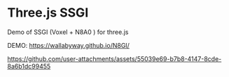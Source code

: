 # Three.js SSGI

Demo of SSGI (Voxel + N8A0 ) for three.js

DEMO: https://wallabyway.github.io/N8GI/


https://github.com/user-attachments/assets/55039e69-b7b8-4147-8cde-8a6b1dc99455
